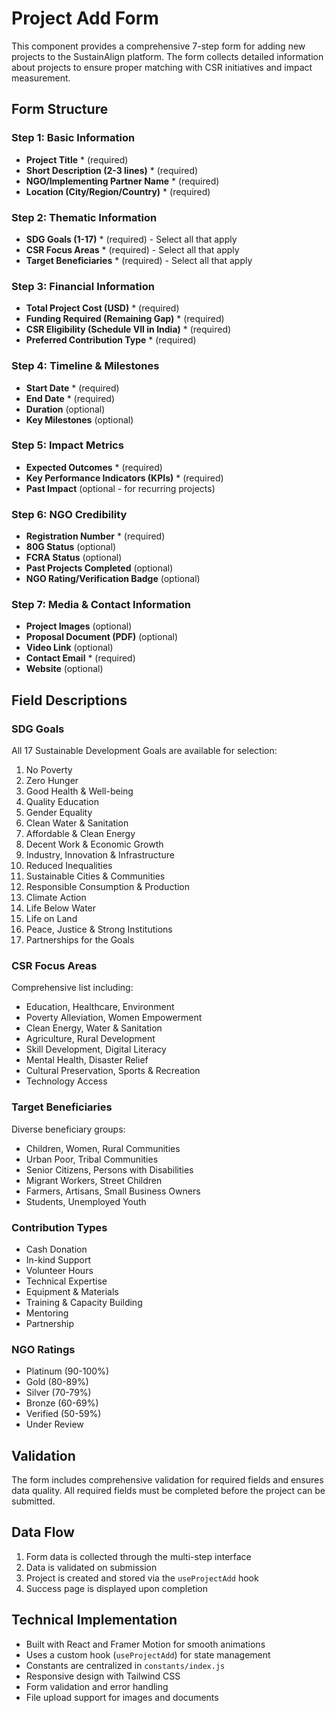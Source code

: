 # Project Add Form

This component provides a comprehensive 7-step form for adding new projects to the SustainAlign platform. The form collects detailed information about projects to ensure proper matching with CSR initiatives and impact measurement.

## Form Structure

### Step 1: Basic Information
- **Project Title** * (required)
- **Short Description (2-3 lines)** * (required)
- **NGO/Implementing Partner Name** * (required)
- **Location (City/Region/Country)** * (required)

### Step 2: Thematic Information
- **SDG Goals (1-17)** * (required) - Select all that apply
- **CSR Focus Areas** * (required) - Select all that apply
- **Target Beneficiaries** * (required) - Select all that apply

### Step 3: Financial Information
- **Total Project Cost (USD)** * (required)
- **Funding Required (Remaining Gap)** * (required)
- **CSR Eligibility (Schedule VII in India)** * (required)
- **Preferred Contribution Type** * (required)

### Step 4: Timeline & Milestones
- **Start Date** * (required)
- **End Date** * (required)
- **Duration** (optional)
- **Key Milestones** (optional)

### Step 5: Impact Metrics
- **Expected Outcomes** * (required)
- **Key Performance Indicators (KPIs)** * (required)
- **Past Impact** (optional - for recurring projects)

### Step 6: NGO Credibility
- **Registration Number** * (required)
- **80G Status** (optional)
- **FCRA Status** (optional)
- **Past Projects Completed** (optional)
- **NGO Rating/Verification Badge** (optional)

### Step 7: Media & Contact Information
- **Project Images** (optional)
- **Proposal Document (PDF)** (optional)
- **Video Link** (optional)
- **Contact Email** * (required)
- **Website** (optional)

## Field Descriptions

### SDG Goals
All 17 Sustainable Development Goals are available for selection:
1. No Poverty
2. Zero Hunger
3. Good Health & Well-being
4. Quality Education
5. Gender Equality
6. Clean Water & Sanitation
7. Affordable & Clean Energy
8. Decent Work & Economic Growth
9. Industry, Innovation & Infrastructure
10. Reduced Inequalities
11. Sustainable Cities & Communities
12. Responsible Consumption & Production
13. Climate Action
14. Life Below Water
15. Life on Land
16. Peace, Justice & Strong Institutions
17. Partnerships for the Goals

### CSR Focus Areas
Comprehensive list including:
- Education, Healthcare, Environment
- Poverty Alleviation, Women Empowerment
- Clean Energy, Water & Sanitation
- Agriculture, Rural Development
- Skill Development, Digital Literacy
- Mental Health, Disaster Relief
- Cultural Preservation, Sports & Recreation
- Technology Access

### Target Beneficiaries
Diverse beneficiary groups:
- Children, Women, Rural Communities
- Urban Poor, Tribal Communities
- Senior Citizens, Persons with Disabilities
- Migrant Workers, Street Children
- Farmers, Artisans, Small Business Owners
- Students, Unemployed Youth

### Contribution Types
- Cash Donation
- In-kind Support
- Volunteer Hours
- Technical Expertise
- Equipment & Materials
- Training & Capacity Building
- Mentoring
- Partnership

### NGO Ratings
- Platinum (90-100%)
- Gold (80-89%)
- Silver (70-79%)
- Bronze (60-69%)
- Verified (50-59%)
- Under Review

## Validation

The form includes comprehensive validation for required fields and ensures data quality. All required fields must be completed before the project can be submitted.

## Data Flow

1. Form data is collected through the multi-step interface
2. Data is validated on submission
3. Project is created and stored via the `useProjectAdd` hook
4. Success page is displayed upon completion

## Technical Implementation

- Built with React and Framer Motion for smooth animations
- Uses a custom hook (`useProjectAdd`) for state management
- Constants are centralized in `constants/index.js`
- Responsive design with Tailwind CSS
- Form validation and error handling
- File upload support for images and documents
